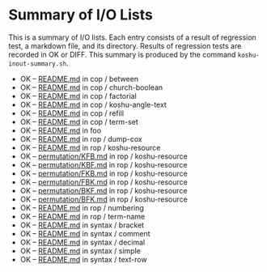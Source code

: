 # Summary of I/O Lists

This is a summary of I/O lists.
Each entry consists of a result of regression test,
a markdown file, and its directory.
Results of regression tests are recorded in OK or DIFF.
This summary is produced by the command `koshu-inout-summary.sh`.

* OK – [README.md](cop/between/README.md) in cop / between
* OK – [README.md](cop/church-boolean/README.md) in cop / church-boolean
* OK – [README.md](cop/factorial/README.md) in cop / factorial
* OK – [README.md](cop/koshu-angle-text/README.md) in cop / koshu-angle-text
* OK – [README.md](cop/refill/README.md) in cop / refill
* OK – [README.md](cop/term-set/README.md) in cop / term-set
* OK – [README.md](foo/README.md) in foo
* OK – [README.md](rop/dump-cox/README.md) in rop / dump-cox
* OK – [README.md](rop/koshu-resource/README.md) in rop / koshu-resource
* OK – [permutation/KFB.md](rop/koshu-resource/permutation/KFB.md) in rop / koshu-resource
* OK – [permutation/KBF.md](rop/koshu-resource/permutation/KBF.md) in rop / koshu-resource
* OK – [permutation/FKB.md](rop/koshu-resource/permutation/FKB.md) in rop / koshu-resource
* OK – [permutation/FBK.md](rop/koshu-resource/permutation/FBK.md) in rop / koshu-resource
* OK – [permutation/BKF.md](rop/koshu-resource/permutation/BKF.md) in rop / koshu-resource
* OK – [permutation/BFK.md](rop/koshu-resource/permutation/BFK.md) in rop / koshu-resource
* OK – [README.md](rop/numbering/README.md) in rop / numbering
* OK – [README.md](rop/term-name/README.md) in rop / term-name
* OK – [README.md](syntax/bracket/README.md) in syntax / bracket
* OK – [README.md](syntax/comment/README.md) in syntax / comment
* OK – [README.md](syntax/decimal/README.md) in syntax / decimal
* OK – [README.md](syntax/simple/README.md) in syntax / simple
* OK – [README.md](syntax/text-row/README.md) in syntax / text-row
